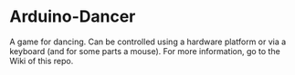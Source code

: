 # Arduino-Dancer

A game for dancing. Can be controlled using a hardware platform or via a keyboard (and for some parts a mouse).
For more information, go to the Wiki of this repo.
